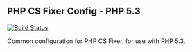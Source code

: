 ## PHP CS Fixer Config - PHP 5.3 ##
[![Build Status](https://travis-ci.org/Dhii/php-cs-fixer-config.svg?branch=php-5.3)](https://travis-ci.org/Dhii/php-cs-fixer-config)

Common configuration for PHP CS Fixer, for use with PHP 5.3.
